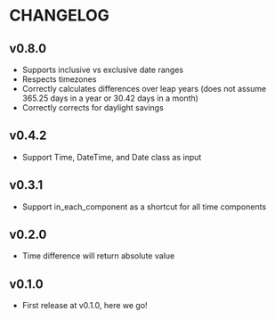 # CHANGELOG

## v0.8.0

* Supports inclusive vs exclusive date ranges
* Respects timezones
* Correctly calculates differences over leap years (does not assume 365.25 days
  in a year or 30.42 days in a month)
* Correctly corrects for daylight savings

## v0.4.2
* Support Time, DateTime, and Date class as input

## v0.3.1
* Support in_each_component as a shortcut for all time components

## v0.2.0
* Time difference will return absolute value

## v0.1.0

* First release at v0.1.0, here we go!
